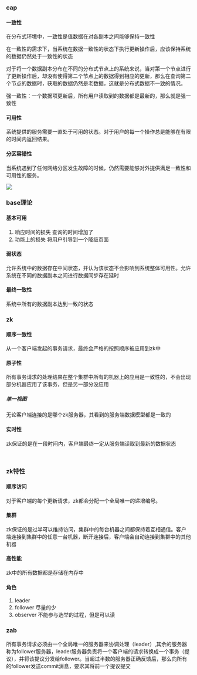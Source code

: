 ### cap

#### 一致性

在分布式环境中，一致性是值数据在对各副本之间能够保持一致性

在一致性的需求下，当系统在数据一致性的状态下执行更新操作后，应该保持系统的数据仍然处于一致性的状态

对于将一个数据副本分布在不同的分布式节点上的系统来说，当对第一个节点进行了更新操作后，却没有使得第二个节点上的数据得到相应的更新，那么在查询第二个节点的数据时，获取的数据仍然是老数据，这就是分布式数据不一致的情况。

强一致性：一个数据项更新后，所有用户读取到的数据都是最新的，那么就是强一致性

#### 可用性

系统提供的服务需要一直处于可用的状态。对于用户的每一个操作总是能够在有限的时间内返回结果。

#### 分区容错性

当系统遇到了任何网络分区发生故障的时候，仍然需要能够对外提供满足一致性和可用性的服务。

![](D:\MyWork\MarkDownPicture\分布式\cap定理.png)

### base理论

#### 基本可用

1. 响应时间的损失 查询的时间增加了
2. 功能上的损失 将用户引导到一个降级页面

#### 弱状态

允许系统中的数据存在中间状态，并认为该状态不会影响到系统整体可用性。允许系统在不同的数据副本之间进行数据同步存在延时

#### 最终一致性

系统中所有的数据副本达到一致的状态

### zk

#### 顺序一致性

从一个客户端发起的事务请求，最终会严格的按照顺序被应用到zk中

#### 原子性

所有事务请求的处理结果在整个集群中所有的机器上的应用是一致性的，不会出现部分机器应用了该事务，但是另一部分没应用

##### 单一视图

无论客户端连接的是哪个zk服务器，其看到的服务端数据模型都是一致的

#### 实时性

zk保证的是在一段时间内，客户端最终一定从服务端读取到最新的数据状态

​	

### zk特性

#### 顺序访问

对于客户端的每个更新请求，zk都会分配一个全局唯一的递增编号。

#### 集群

zk保证的是过半可以维持访问，集群中的每台机器之间都保持着互相通信。客户端连接到集群中的任意一台机器，断开连接后，客户端会自动连接到集群中的其他机器

#### 高性能

zk中的所有数据都是存储在内存中

#### 角色

1. leader
2. follower 尽量的少
3. observer 不能参与选举的过程，但是可以读

### zab

所有事务请求必须由一个全局唯一的服务器来协调处理（leader）,其余的服务器称为follower服务器，leader服务器负责将一个客户端的请求转换成一个事务（提议），并将该提议分发给follower。当超过半数的服务器正确反馈后，那么向所有的follower发送commit消息，要求其将前一个提议提交

